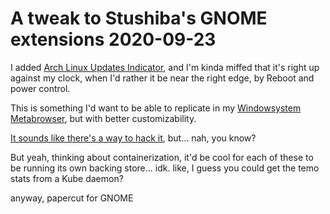 # A tweak to Stushiba's GNOME extensions 2020-09-23

I added [Arch Linux Updates Indicator](https://extensions.gnome.org/extension/1010/archlinux-updates-indicator/), and I'm kinda miffed that it's right up against my clock, when I'd rather it be near the right edge, by Reboot and power control.

This is something I'd want to be able to replicate in my [Windowsystem Metabrowser](41v84-ycwdn-4p91p-4xt5f-kn96k), but with better customizability.

[It sounds like there's a way to hack it](https://askubuntu.com/questions/453969/how-can-i-order-gnome3-shell-extensions-at-the-top), but... nah, you know?

But yeah, thinking about containerization, it'd be cool for each of these to be running its own backing store... idk. like, I guess you could get the temo stats from a Kube daemon?

anyway, papercut for GNOME
